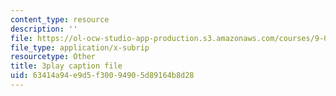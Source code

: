 ```yaml
---
content_type: resource
description: ''
file: https://ol-ocw-studio-app-production.s3.amazonaws.com/courses/9-04-sensory-systems-fall-2013/63414a94e9d5f30094905d89164b8d28_XTuXlXav78.srt
file_type: application/x-subrip
resourcetype: Other
title: 3play caption file
uid: 63414a94-e9d5-f300-9490-5d89164b8d28
---
```

